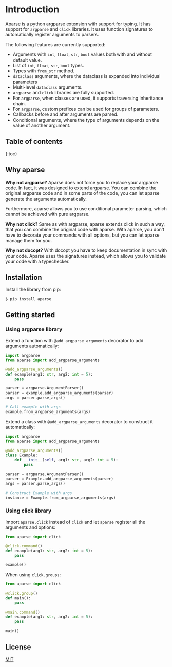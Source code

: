 # Introduction
[Aparse](https://github.com/jkulhanek/aparse) is a python argparse extension with support for typing.
It has support for `argparse` and `click`
libraries. It uses function signatures to automatically register arguments to parsers.

The following features are currently supported:
- Arguments with `int`, `float`, `str`, `bool` values both with and without default value.
- List of `int`, `float`, `str`, `bool` types.
- Types with `from_str` method.
- `dataclass` arguments, where the dataclass is expanded into individual parameters
- Multi-level `dataclass` arguments.
- `argparse` and `click` libraries are fully supported.
- For `argparse`, when classes are used, it supports traversing inheritance chain.
- For `argparse`, custom prefixes can be used for groups of parameters.
- Callbacks before and after arguments are parsed.
- Conditional arguments, where the type of arguments depends on the value of another argument.


## Table of contents
{:toc}


## Why aparse
**Why not argparse?**
Aparse does not force you to replace your argparse code. In fact, it was
designed to extend argparse. You can combine the original argparse code
and in some parts of the code, you can let aparse generate the arguments
automatically.

Furthermore, aparse allows you to use conditional parameter parsing, which
cannot be achieved with pure argparse.

**Why not click?**
Same as with argparse, aparse extends click in such a way, that you can
combine the original code with aparse. With aparse, you don't have to
decorate your commands with all options, but you can let aparse manage
them for you.

**Why not docopt?**
With docopt you have to keep documentation in sync with your code.
Aparse uses the signatures instead, which allows you to validate
your code with a typechecker.


## Installation
Install the library from pip:
```
$ pip install aparse
```

## Getting started
### Using argparse library
Extend a function with `@add_argparse_arguments` decorator to add arguments automatically:
```python
import argparse
from aparse import add_argparse_arguments

@add_argparse_arguments()
def example(arg1: str, arg2: int = 5):
    pass

parser = argparse.ArgumentParser()
parser = example.add_argparse_arguments(parser)
args = parser.parse_args()

# Call example with args
example.from_argparse_arguments(args)
```

Extend a class with `@add_argparse_arguments` decorator to construct it automatically:
```python
import argparse
from aparse import add_argparse_arguments

@add_argparse_arguments()
class Example:
    def __init__(self, arg1: str, arg2: int = 5):
        pass

parser = argparse.ArgumentParser()
parser = Example.add_argparse_arguments(parser)
args = parser.parse_args()

# Construct Example with args
instance = Example.from_argparse_arguments(args)
```

### Using click library
Import `aparse.click` instead of `click` and let `aparse` register all
the arguments and options:
```python
from aparse import click

@click.command()
def example(arg1: str, arg2: int = 5):
    pass

example()
```

When using `click.groups`:
```python
from aparse import click

@click.group()
def main():
    pass

@main.command()
def example(arg1: str, arg2: int = 5):
    pass

main()
```

## License
[MIT](../LICENSE)
